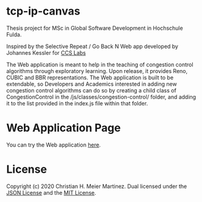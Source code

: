 # tcp-ip-canvas

Thesis project for MSc in Global Software Development in Hochschule Fulda.

Inspired by the Selective Repeat / Go Back N Web app developed by Johannes Kessler for [CCS Labs](https://www.ccs-labs.org/teaching/rn/animations/gbn_sr/)

The Web application is meant to help in the teaching of congestion control algorithms through exploratory learning. Upon release, it provides Reno, CUBIC and BBR representations. The Web application is built to be extendable, so Developers and Academics interested in adding new congestion control algorithms can do so by creating a child class of CongestionControl in the /js/classes/congestion-control/ folder, and adding it to the list provided in the index.js file within that folder.

# Web Application Page

You can try the Web application [here](https://christianhmeier.github.io/tcp-ip-canvas/).

# License
 Copyright (c) 2020 Christian H. Meier Martinez. Dual licensed under the [JSON License](https://json.org/license.html) and the [MIT License](https://opensource.org/licenses/MIT).
